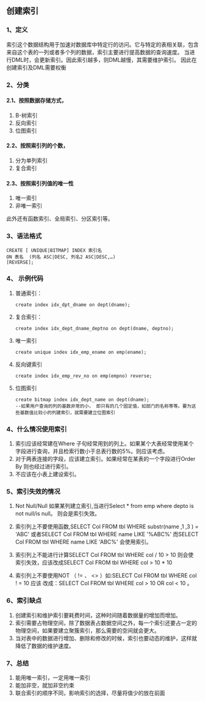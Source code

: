 ## 创建索引

### 1、定义

​    索引这个数据结构用于加速对数据库中特定行的访问。它与特定的表相关联，包含来自这个表的一列或者多个列的数据，索引主要进行提高数据的查询速度。 当进行DML时，会更新索引。因此索引越多，则DML越慢，其需要维护索引。 因此在创建索引及DML需要权衡

### 2、分类

#### 2.1、按照数据存储方式，

1. B-树索引
2. 反向索引
3. 位图索引

#### 2.2、按照索引列的个数，

1. 分为单列索引
2. 复合索引

#### 2.3、按照索引列值的唯一性

1. 唯一索引
2. 非唯一索引

此外还有函数索引、全局索引、分区索引等。

### 3、语法格式    

```
CREATE [ UNIQUE|BITMAP] INDEX 索引名 
ON 表名  (列名 ASC|DESC, 列名2 ASC|DESC,…)
[REVERSE];
```

### 4、 示例代码

1. 普通索引：

   ```
   create index idx_dpt_dname on dept(dname);
   ```

2. 复合索引：

   ```
   create index idx_dept_dname_deptno on dept(dname, deptno);
   ```

3. 唯一索引

   ```
   create unique index idx_emp_ename on emp(ename);
   ```

4. 反向键索引

   ```
   create index idx_emp_rev_no on emp(empno) reverse;
   ```

5. 位图索引

   ```
   create bitmap index idx_dept_name on dept(dname);
   --如果用户查询的列的基数非常的小， 即只有的几个固定值，如部门的名称等等。要为这些基数值比较小的列建索引，就需要建立位图索引
   ```

### 4、什么情况使用索引

1. 索引应该经常建在Where 子句经常用到的列上。如果某个大表经常使用某个字段进行查询，并且检索行数小于总表行数的5%。则应该考虑。
2. 对于两表连接的字段，应该建立索引。如果经常在某表的一个字段进行Order By 则也经过进行索引。
3. 不应该在小表上建设索引。

### 5、索引失效的情况

1. Not Null/Null 如果某列建立索引,当进行Select \* from emp where depto is not null/is null。 则会是索引失效。
2. 索引列上不要使用函数,SELECT Col FROM tbl WHERE substr\(name ,1 ,3 \) = 'ABC' 或者SELECT Col FROM tbl WHERE name LIKE '%ABC%' 而SELECT Col FROM tbl WHERE name LIKE 'ABC%' 会使用索引。

3. 索引列上不能进行计算SELECT Col FROM tbl WHERE col / 10 &gt; 10 则会使索引失效，应该改成SELECT Col FROM tbl WHERE col &gt; 10 \* 10

4. 索引列上不要使用NOT （ != 、 &lt;&gt; ）如:SELECT Col FROM tbl WHERE col ! = 10 应该 改成：SELECT Col FROM tbl WHERE col &gt; 10 OR col &lt; 10 。

### 6、索引缺点

1. 创建索引和维护索引要耗费时间，这种时间随着数据量的增加而增加。 
2. 索引需要占物理空间，除了数据表占数据空间之外，每一个索引还要占一定的物理空间，如果要建立聚簇索引，那么需要的空间就会更大。 
3. 当对表中的数据进行增加、删除和修改的时候，索引也要动态的维护，这样就降低了数据的维护速度。

### 7、总结

1. 能用唯一索引，一定用唯一索引 
2. 能加非空，就加非空约束 
3. 联合索引的顺序不同，影响索引的选择，尽量将值少的放在前面 



